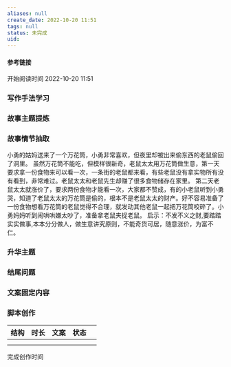 ```yaml
---
aliases: null
create_date: 2022-10-20 11:51 
tags: null
status: 未完成 
uid: 
---
```



#### 参考链接



开始阅读时间 2022-10-20  11:51

### 写作手法学习


### 故事主题提炼


### 故事情节抽取
小勇的姑妈送来了一个万花筒，小勇非常喜欢，但夜里却被出来偷东西的老鼠偷回了洞里。
虽然万花筒不能吃，但模样很新奇，老鼠太太用万花筒做生意，第一天要求拿一份食物来可以看一次，一条街的老鼠都来看，有些老鼠没有拿实物所有没有看到，非常难过。老鼠太太和老鼠先生却赚了很多食物储存在家里。
第二天老鼠太太就涨价了，要求两份食物才能看一次，大家都不赞成，有的小老鼠听到小勇哭，知道了老鼠太太的万花筒是偷的，根本不是老鼠太太的财产。好不容易准备了一份食物想看万花筒的老鼠觉得不合理，就发动其他老鼠一起把万花筒咬碎了。小勇妈妈听到闹哄哄嫌太吵了，准备拿老鼠夹捉老鼠。
启示：不发不义之财,要踏踏实实做事,本本分分做人，做生意讲究原则，不能奇货可居，随意涨价，为富不仁。


### 升华主题


### 结尾问题


### 文案固定内容


### 脚本创作

| 结构 | 时长 | 文案 | 状态 |     |
| ---- | ---- | ---- | ---- | --- |
|      |      |      |      |     |
|      |      |      |      |     |

完成创作时间  


